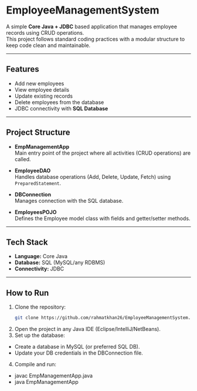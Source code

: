 # EmployeeManagementSystem
A simple **Core Java + JDBC** based application that manages employee records using CRUD operations.  
This project follows standard coding practices with a modular structure to keep code clean and maintainable.

---

##  Features
- Add new employees  
- View employee details  
- Update existing records  
- Delete employees from the database  
- JDBC connectivity with **SQL Database**

---

##  Project Structure
- **EmpManagementApp**  
  Main entry point of the project where all activities (CRUD operations) are called.

- **EmployeeDAO**  
  Handles database operations (Add, Delete, Update, Fetch) using `PreparedStatement`.

- **DBConnection**  
  Manages connection with the SQL database.

- **EmployeesPOJO**  
  Defines the Employee model class with fields and getter/setter methods.

---

##  Tech Stack
- **Language:** Core Java  
- **Database:** SQL (MySQL/any RDBMS)  
- **Connectivity:** JDBC

---

##  How to Run
1. Clone the repository:
   ```bash
   git clone https://github.com/rahmatkhan26/EmployeeManagementSystem.git
2. Open the project in any Java IDE (Eclipse/IntelliJ/NetBeans).
3. Set up the database:
- Create a database in MySQL (or preferred SQL DB).
- Update your DB credentials in the DBConnection file.
4. Compile and run:
- javac EmpManagementApp.java
- java EmpManagementApp
